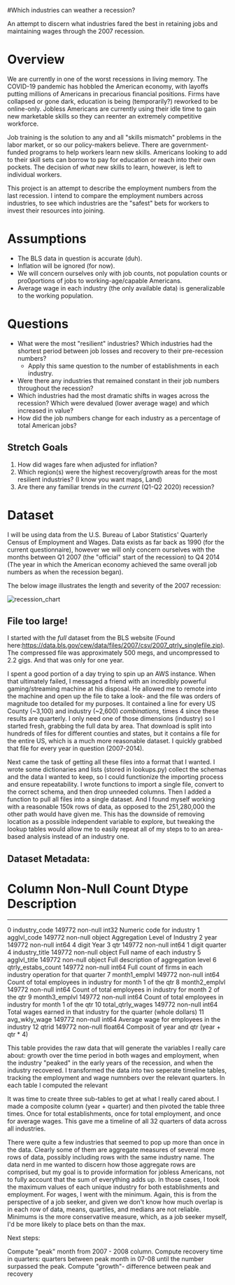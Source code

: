 #Which industries can weather a recession?

An attempt to discern what industries fared the best in retaining jobs and maintaining wages through the 2007 recession.

# Overview

We are currently in one of the worst recessions in living memory. The COVID-19 pandemic has hobbled the American economy, with layoffs putting millions of Americans in precarious financial positions. Firms have collapsed or gone dark, education is being (temporarily?) reworked to be online-only. Jobless Americans are currently using their idle time to gain new marketable skills so they can reenter an extremely competitive workforce.

Job training is the solution to any and all "skills mismatch" problems in the labor market, or so our policy-makers believe. There are government-funded programs to help workers learn new skills. Americans looking to add to their skill sets can borrow to pay for education or reach into their own pockets. The decision of *what* new skills to learn, however, is left to individual workers.

This project is an attempt to describe the employment numbers from the last recession. I intend to compare the employment numbers across industries, to see which industries are the "safest" bets for workers to invest their resources into joining.

# Assumptions

* The BLS data in question is accurate (duh).
* Inflation will be ignored (for now).
* We will concern ourselves only with job counts, not population counts or pro0portions of jobs to working-age/capable Americans.
* Average wage in each industry (the only available data) is generalizable to the working population.

# Questions

* What were the most "resilient" industries? Which industries had the shortest period between job losses and recovery to their pre-recession numbers?
  * Apply this same question to the number of establishments in each industry.
* Were there any industries that remained constant in their job numbers throughout the recession?
* Which industries had the most dramatic shifts in wages across the recession? Which were devalued (lower average wage) and which increased in value?
* How did the job numbers change for each industry as a percentage of total American jobs?

## Stretch Goals

1. How did wages fare when adjusted for inflation?
2. Which region(s) were the highest recovery/growth areas for the most resilient industries? (I know you want maps, Land)
3. Are there any familiar trends in the *current* (Q1-Q2 2020) recession?

# Dataset

I will be using data from the U.S. Bureau of Labor Statistics' Quarterly Census of Employment and Wages. Data exists as far back as 1990 (for the current questionnaire), however we will only concern ourselves with the months between Q1 2007 (the "official" start of the recession) to Q4 2014 (The year in which the American economy achieved the same overall job numbers as when the recession began).

The below image illustrates the length and severity of the 2007 recession:

![recession_chart](ScariestJan2017.PNG)

## File too large!

I started with the *full* dataset from the BLS website (Found here:https://data.bls.gov/cew/data/files/2007/csv/2007_qtrly_singlefile.zip). The compressed file was approximately 500 megs, and uncompressed to 2.2 gigs. And that was only for one year.

I spent a good portion of a day trying to spin up an AWS instance. When that ultimately failed, I messaged a friend with an incredibly powerful gaming/streaming machine at his disposal. He allowed me to remote into the machine and open up the file to take a look- and the file was orders of magnitude too detailed for my purposes. It contained a line for every US County (~3,100) and industry (~2,600) *combinations*, times 4 since these results are quarterly. I only need one of those dimensions (industry) so I started fresh, grabbing the full data by area. That download is split into hundreds of files for different counties and states, but it contains a file for the entire US, which is a much more reasonable dataset. I quickly grabbed that file for every year in question (2007-2014).

Next came the task of getting all these files into a format that I wanted. I wrote some dictionaries and lists (stored in lookups.py) collect the schemas and the data I wanted to keep, so I could functionize the importing process and ensure repeatability. I wrote functions to import a single file, convert to the correct schema, and then drop unneeded columns. Then I added a function to pull all files into a single dataset. And I found myself working with a reasonable 150k rows of data, as opposed to the 251,280,000 the other path would have given me. This has the downside of removing location as a possible independent variable to explore, but tweaking the lookup tables would allow me to easily repeat all of my steps to to an area-based analysis instead of an industry one.

## Dataset Metadata:

 #   Column              Non-Null Count   Dtype    Description
---  ------              --------------   -----    -----------
 0   industry_code       149772 non-null  int32    Numeric code for industry
 1   agglvl_code         149772 non-null  object   Aggregation Level of Industry
 2   year                149772 non-null  int64    4 digit Year
 3   qtr                 149772 non-null  int64    1 digit quarter
 4   industry_title      149772 non-null  object   Full name of each industry
 5   agglvl_title        149772 non-null  object   Full description of aggregation level
 6   qtrly_estabs_count  149772 non-null  int64    Full count of firms in each industry operation for that quarter
 7   month1_emplvl       149772 non-null  int64    Count of total employees in industry for month 1 of the qtr
 8   month2_emplvl       149772 non-null  int64    Count of total employees in industry for month 2 of the qtr
 9   month3_emplvl       149772 non-null  int64    Count of total employees in industry for month 1 of the qtr 
 10  total_qtrly_wages   149772 non-null  int64    Total wages earned in that industry for the quarter (whole dollars)
 11  avg_wkly_wage       149772 non-null  int64    Average wage for employees in the industry
 12  qtrid               149772 non-null  float64  Composit of year and qtr (year + qtr * 4)
 
 This table provides the raw data that will generate the variables I really care about: growth over the time period in both wages and employment, when the industry "peaked" in the early years of the recession, and when the industry recovered. I transformed the data into two seperate timeline tables, tracking the employment and wage numnbers over the relevant quarters. In each table I computed the relevant




It was time to create three sub-tables to get at what I really cared about. I made a composite column (year + quarter) and then pivoted the table three times. Once for total establishments, once for total employment, and once for average wages. This gave me a timeline of all 32 quarters of data across all industries.

 There were quite a few industries that seemed to pop up more than once in the data. Clearly some of them are aggregate measures of several more rows of data, possibly including rows with the same industry name. The data nerd in me wanted to discern how those aggregate rows are comprised, but my goal is to provide information for jobless Americans, not to fully account that the sum of everything adds up. In those cases, I took the maximum values of each unique industry for both establishments and employment. For wages, I went with the minimum. Again, this is from the perspective of a job seeker, and given we don't know how much overlap is in each row of data, means, quartiles, and medians are not reliable. Minimums is the more conservative measure, which, as a job seeker myself, I'd be more likely to place bets on than the max.

 Next steps:

 Compute "peak" month from 2007 - 2008 column.
 Compute recovery time in quarters: quarters between peak month in 07-08 until the number surpassed the peak.
 Compute "growth"- difference between peak and recovery 
